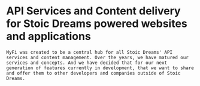 
# API Services and Content delivery for Stoic Dreams powered websites and applications

```section
MyFi was created to be a central hub for all Stoic Dreams' API services and content management. Over the years, we have matured our services and concepts. And we have decided that for our next generation of features currently in development, that we want to share and offer them to other developers and companies outside of Stoic Dreams.
```
